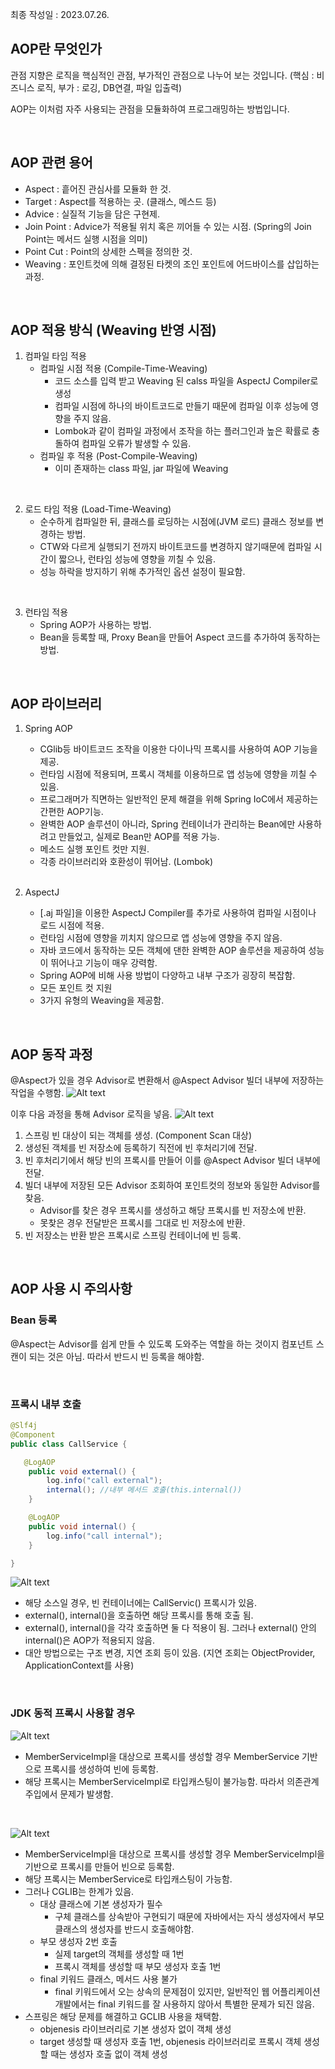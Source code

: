 최종 작성일 : 2023.07.26.</br>

## AOP란 무엇인가

관점 지향은 로직을 핵심적인 관점, 부가적인 관점으로 나누어 보는 것입니다.
(핵심 : 비즈니스 로직, 부가 : 로깅, DB연결, 파일 입출력)

AOP는 이처럼 자주 사용되는 관점을 모듈화하여 프로그래밍하는 방법입니다.

<br/>

## AOP 관련 용어

- Aspect : 흩어진 관심사를 모듈화 한 것.
- Target : Aspect를 적용하는 곳. (클래스, 메스드 등)
- Advice : 실질적 기능을 담은 구현제.
- Join Point : Advice가 적용될 위치 혹은 끼어들 수 있는 시점. (Spring의 Join Point는 메서드 실행 시점을 의미)
- Point Cut : Point의 상세한 스펙을 정의한 것.
- Weaving : 포인트컷에 의해 결정된 타켓의 조인 포인트에 어드바이스를 삽입하는 과정.

<br/>

## AOP 적용 방식 (Weaving 반영 시점)

1.  컴파일 타임 적용
    - 컴파일 시점 적용 (Compile-Time-Weaving)
      - 코드 소스를 입력 받고 Weaving 된 calss 파일을 AspectJ Compiler로 생성
      - 컴파일 시점에 하나의 바이트코드로 만들기 때문에 컴파일 이후 성능에 영향을 주지 않음.
      - Lombok과 같이 컴파일 과정에서 조작을 하는 플러그인과 높은 확률로 충돌하여 컴파일 오류가 발생할 수 있음.
    - 컴파일 후 적용 (Post-Compile-Weaving)
      - 이미 존재하는 class 파일, jar 파일에 Weaving

<br/>

2. 로드 타임 적용 (Load-Time-Weaving)
   - 순수하게 컴파일한 뒤, 클래스를 로딩하는 시점에(JVM 로드) 클래스 정보를 변경하는 방법.
   - CTW와 다르게 실행되기 전까지 바이트코드를 변경하지 않기때문에 컴파일 시간이 짧으나, 런타임 성능에 영향을 끼칠 수 있음.
   - 성능 하락을 방지하기 위해 추가적인 옵션 설정이 필요함.

<br/>

3. 런타임 적용
   - Spring AOP가 사용하는 방법.
   - Bean을 등록할 때, Proxy Bean을 만들어 Aspect 코드를 추가하여 동작하는 방법.

<br/>

## AOP 라이브러리

1. Spring AOP

   - CGlib등 바이트코드 조작을 이용한 다이나믹 프록시를 사용하여 AOP 기능을 제공.
   - 런타임 시점에 적용되며, 프록시 객체를 이용하므로 앱 성능에 영향을 끼칠 수 있음.
   - 프로그래머가 직면하는 일반적인 문제 해결을 위해 Spring IoC에서 제공하는 간편한 AOP기능.
   - 완벽한 AOP 솔루션이 아니라, Spring 컨테이너가 관리하는 Bean에만 사용하려고 만들었고, 실제로 Bean만 AOP를 적용 가능.
   - 메소드 실행 포인트 컷만 지원.
   - 각종 라이브러리와 호환성이 뛰어남. (Lombok)

   <br/>

2. AspectJ
   - [.aj 파일]을 이용한 AspectJ Compiler를 추가로 사용하여 컴파일 시점이나 로드 시점에 적용.
   - 런타임 시점에 영향을 끼치지 않으므로 앱 성능에 영향을 주지 않음.
   - 자바 코드에서 동작하는 모든 객체에 댄한 완벽한 AOP 솔루션을 제공하여 성능이 뛰어나고 기능이 매우 강력함.
   - Spring AOP에 비해 사용 방법이 다양하고 내부 구조가 굉장히 복잡함.
   - 모든 포인트 컷 지원
   - 3가지 유형의 Weaving을 제공함.

<br/>

## AOP 동작 과정

@Aspect가 있을 경우 Advisor로 변환해서 @Aspect Advisor 빌더 내부에 저장하는 작업을 수행함.
![Alt text](/image/image.png)

이후 다음 과정을 통해 Advisor 로직을 넣음.
![Alt text](/image/image-1.png)

1. 스프링 빈 대상이 되는 객체를 생성. (Component Scan 대상)
2. 생성된 객체를 빈 저장소에 등록하기 직전에 빈 후처리기에 전달.
3. 빈 후처리기에서 해당 빈의 프록시를 만들어 이를 @Aspect Advisor 빌더 내부에 전달.
4. 빌더 내부에 저장된 모든 Advisor 조회하여 포인트컷의 정보와 동일한 Advisor를 찾음.
   - Advisor를 찾은 경우 프록시를 생성하고 해당 프록시를 빈 저장소에 반환.
   - 못찾은 경우 전달받은 프록시를 그대로 빈 저장소에 반환.
5. 빈 저장소는 반환 받은 프록시로 스프링 컨테이너에 빈 등록.

<br/>

## AOP 사용 시 주의사항

### Bean 등록

@Aspect는 Advisor를 쉽게 만들 수 있도록 도와주는 역할을 하는 것이지 컴포넌트 스캔이 되는 것은 아님. 따라서 반드시 빈 등록을 해야함.

<br/>

### 프록시 내부 호출

```java
@Slf4j
@Component
public class CallService {

   @LogAOP
    public void external() {
        log.info("call external");
        internal(); //내부 메서드 호출(this.internal())
    }

    @LogAOP
    public void internal() {
        log.info("call internal");
    }

}
```

![Alt text](/image/image-2.png)

- 해당 소스일 경우, 빈 컨테이너에는 CallServic() 프록시가 있음.
- external(), internal()을 호출하면 해당 프록시를 통해 호출 됨.
- external(), internal()을 각각 호출하면 둘 다 적용이 됨. 그러나 external() 안의 internal()은 AOP가 적용되지 않음.
- 대안 방법으로는 구조 변경, 지연 조회 등이 있음. (지연 조회는 ObjectProvider, ApplicationContext를 사용)

<br/>

### JDK 동적 프록시 사용할 경우

![Alt text](/image/image-3.png)

- MemberServiceImpl을 대상으로 프록시를 생성할 경우 MemberService 기반으로 프록시를 생성하여 빈에 등록함.
- 해당 프록시는 MemberServiceImpl로 타입캐스팅이 불가능함. 따라서 의존관계 주입에서 문제가 발생함.

<br/>

![Alt text](/image/image-4.png)

- MemberServiceImpl을 대상으로 프록시를 생성할 경우 MemberServiceImpl을 기반으로 프록시를 만들어 빈으로 등록함.
- 해당 프록시는 MemberService로 타입캐스팅이 가능함.
- 그러나 CGLIB는 한계가 있음.
  - 대상 클래스에 기본 생성자가 필수
    - 구체 클래스를 상속받아 구현되기 때문에 자바에서는 자식 생성자에서 부모 클래스의 생성자를 반드시 호출해야함.
  - 부모 생성자 2번 호출
    - 실제 target의 객체를 생성할 때 1번
    - 프록시 객체를 생성할 때 부모 생성자 호출 1번
  - final 키워드 클래스, 메서드 사용 불가
    - final 키워드에서 오는 상속의 문제점이 있지만, 일반적인 웹 어플리케이션 개발에서는 final 키워드를 잘 사용하지 않아서 특별한 문제가 되진 않음.
- 스프링은 해당 문제를 해결하고 GCLIB 사용을 채택함.
  - objenesis 라이브러리로 기본 생성자 없이 객체 생성
  - target 생성할 때 생성자 호출 1번, objenesis 라이브러리로 프록시 객체 생성할 때는 생성자 호출 없이 객체 생성

<br/>
